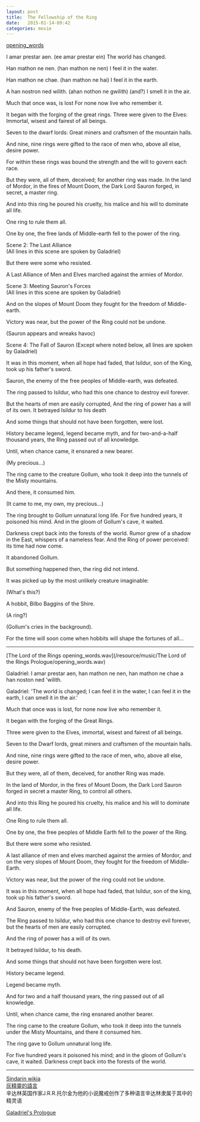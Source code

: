 ```yaml
---
layout: post
title:  The Fellowship of the Ring  
date:   2015-01-14-09:42  
categories: movie
---
```


[opening_words](/resource/music/The_Fellowship_of_the_Ring/opening_words.mp3)
  

I amar prestar aen. (ee amar prestar ein)
The world has changed.

Han mathon ne nen. (han mathon ne nen)
I feel it in the water.

Han mathon ne chae. (han mathon ne hai)
I feel it in the earth.

A han nostron ned wilith. (ahan nothon ne gwilith)
(and?) I smell it in the air.

Much that once was, is lost
For none now live who remember it.

It began with the forging of the great rings.
Three were given to the Elves:
Immortal, wisest and fairest of all beings.

Seven to the dwarf lords:
Great miners and craftsmen of the mountain halls.

And nine, nine rings were gifted to the race of men who,
above all else, desire power.

For within these rings was bound the strength
and the will to govern each race.

But they were, all of them, deceived;
for another ring was made.
In the land of Mordor, in the fires of Mount Doom,
the Dark Lord Sauron forged, in secret, a master ring.

And into this ring he poured his cruelty, his malice
and his will to dominate all life.

One ring to rule them all.

One by one, the free lands of Middle-earth fell
to the power of the ring.
 

Scene 2:  The Last Alliance  
(All lines in this scene are spoken by Galadriel)

But there were some who resisted.

A Last Alliance of Men and Elves
marched against the armies of Mordor.
 

Scene 3:  Meeting Sauron's Forces  
(All lines in this scene are spoken by Galadriel)

And on the slopes of Mount Doom they fought
for the freedom of Middle-earth.

Victory was near,
but the power of the Ring could not be undone.

(Sauron appears and wreaks havoc)
 

Scene 4:  The Fall of Sauron
(Except where noted below, all lines are spoken by Galadriel)

It was in this moment, when all hope had faded,
that Isildur, son of the King, took up his father's sword.

Sauron, the enemy of the free peoples of Middle-earth,
was defeated.

The ring passed to Isildur,
who had this one chance to destroy evil forever.

But the hearts of men are easily corrupted,
And the ring of power has a will of its own.
It betrayed Isildur to his death

And some things that should not have been forgotten,
were lost.

History became legend, legend became myth,
and for two-and-a-half thousand years,
the Ring passed out of all knowledge.

Until, when chance came, it ensnared a new bearer.

(My precious...)

The ring came to the creature Gollum, who took it
deep into the tunnels of the Misty mountains.

And there, it consumed him.

(It came to me, my own, my precious...)

The ring brought to Gollum unnatural long life.
For five hundred years, it poisoned his mind.
And in the gloom of Gollum's cave, it waited.

Darkness crept back into the forests of the world.
Rumor grew of a shadow in the East,
whispers of a nameless fear.
And the Ring of power perceived:
its time had now come.

It abandoned Gollum.

But something happened then, the ring did not intend.

It was picked up by the most unlikely creature imaginable:

(What's this?)

A hobbit, Bilbo Baggins of the Shire.

(A ring?)

(Gollum's cries in the background).

For the time will soon come when hobbits
will shape the fortunes of all...

---

[The Lord of the Rings opening_words.wav](/resource/music/The Lord of the Rings Prologue/opening_words.wav)

Galadriel: I amar prestar aen, han mathon ne nen, han mathon ne chae a han noston ned 'wilith.  

Galadriel: 'The world is changed; I can feel it in the water, I can feel it in the earth, I can smell it in the air.'   


Much that once was is lost, for none now live who remember it.  

It began with the forging of the Great Rings.  

Three were given to the Elves, immortal, wisest and fairest of all beings.  

Seven to the Dwarf lords, great miners and craftsmen of the mountain halls.  

And nine, nine rings were gifted to the race of men, who, above all else, desire power.  

But they were, all of them, deceived, for another Ring was made.  

In the land of Mordor, in the fires of Mount Doom, the Dark Lord Sauron forged in secret a master Ring, to control all others.  

And into this Ring he poured his cruelty, his malice and his will to dominate all life.  

One Ring to rule them all.  

One by one, the free peoples of Middle Earth fell to the power of the Ring.  

But there were some who resisted.  

A last alliance of men and elves marched against the armies of Mordor, and on the very slopes of Mount Doom, they fought for the freedom of Middle-Earth.  

Victory was near, but the power of the ring could not be undone.  

It was in this moment, when all hope had faded, that Isildur, son of the king, took up his father's sword.  

And Sauron, enemy of the free peoples of Middle-Earth, was defeated.  

The Ring passed to Isildur, who had this one chance to destroy evil forever, but the hearts of men are easily corrupted.  

And the ring of power has a will of its own.  

It betrayed Isildur, to his death.  

And some things that should not have been forgotten were lost.  

History became legend.  

Legend became myth.  

And for two and a half thousand years, the ring passed out of all knowledge.  

Until, when chance came, the ring ensnared another bearer.  

The ring came to the creature Gollum, who took it deep into the tunnels under the Misty Mountains, and there it consumed him.  

The ring gave to Gollum unnatural long life.   

For five hundred years it poisoned his mind; and in the gloom of Gollum's cave, it waited. Darkness crept back into the forests of the world. 

---
[Sindarin wikia](http://lotr.wikia.com/wiki/Sindarin)  
[灰精靈的語言](http://zh.wikipedia.org/wiki/%E8%BE%9B%E9%81%94%E6%9E%97%E8%AA%9E)  
辛达林英国作家J.R.R.托尔金为他的小说魔戒创作了多种语言辛达林隶属于其中的精灵语

[ Galadriel's Prologue](http://www.elvish.org/gwaith/movie_fotr.htm)  
